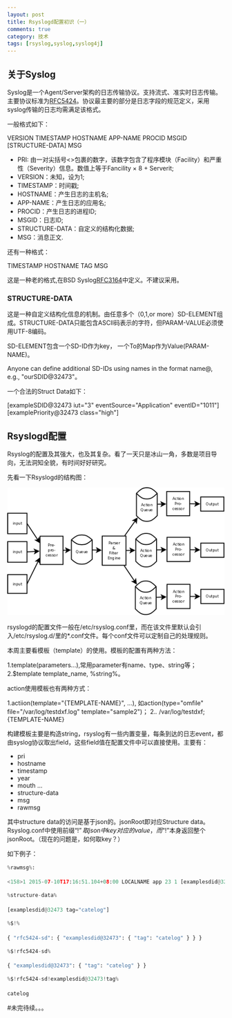 ```yaml
---
layout: post
title: Rsyslogd配置初识（一）
comments: true
category: 技术
tags: [rsyslog,syslog,syslog4j]
---
```


## 关于Syslog
Syslog是一个Agent/Server架构的日志传输协议。支持流式、准实时日志传输。主要协议标准为[RFC5424](https://tools.ietf.org/html/rfc5424)。协议最主要的部分是日志字段的规范定义，采用syslog传输的日志均需满足该格式。

<!-- more -->

一般格式如下：

<PRI>VERSION TIMESTAMP HOSTNAME APP-NAME PROCID MSGID [STRUCTURE-DATA] MSG

- PRI: 由一对尖括号<>包裹的数字，该数字包含了程序模块（Facility）和严重性（Severity）信息。数值上等于Fancility × 8 + Serverit;
- VERSION：未知，设为1;
- TIMESTAMP：时间戳;
- HOSTNAME：产生日志的主机名;
- APP-NAME：产生日志的应用名;
- PROCID：产生日志的进程ID;
- MSGID：日志ID;
- STRUCTURE-DATA：自定义的结构化数据;
- MSG：消息正文.

还有一种格式：

<PRI> TIMESTAMP HOSTNAME TAG MSG

这是一种老的格式,在BSD Syslog[RFC3164](http://www.ietf.org/rfc/rfc3164.txt)中定义。不建议采用。

### STRUCTURE-DATA

这是一种自定义结构化信息的机制。由任意多个（0,1,or more）SD-ELEMENT组成。STRUCTURE-DATA只能包含ASCII码表示的字符，但PARAM-VALUE必须使用UTF-8编码。

SD-ELEMENT包含一个SD-ID作为key， 一个<String>To<String>的Map作为Value(PARAM-NAME)。

Anyone can define additional SD-IDs using names in the format name@<private enterprise number>, e.g., "ourSDID@32473"。

一个合法的Struct Data如下：

[exampleSDID@32473 iut="3" eventSource="Application" eventID="1011"][examplePriority@32473 class="high"]


## Rsyslogd配置

Rsyslog的配置及其强大，也及其复杂。看了一天只是冰山一角，多数是项目导向，无法洞知全貌，有时间好好研究。

先看一下Rsyslogd的结构图：

![Rsyslogd的结构图](/post_imgs/2015-07-10-Rsyslog配置初识/rsyslogd-structure.png)

rsyslogd的配置文件一般在/etc/rsyslog.conf里，而在该文件里默认会引入/etc/rsyslog.d/里的*.conf文件。每个conf文件可以定制自己的处理规则。

本周主要看模板（template）的使用。模板的配置有两种方法：

1.template(parameters...),常用parameter有name、type、string等；
2.$template template_name, %string%。

action使用模板也有两种方式：

1.actiion(template="{TEMPLATE-NAME}", ...), 如action(type="omfile" file="/var/log/testdxf.log" template="sample2")；
2.*.*     /var/log/testdxf;{TEMPLATE-NAME}

构建模板主要是构造string，rsyslog有一些内置变量，每条到达的日志event，都由syslog协议取出field，这些field值在配置文件中可以直接使用。主要有：

- pri
- hostname
- timestamp
- year
- mouth
...
- structure-data
- msg
- rawmsg

其中structure data的访问是基于json的。jsonRoot即对应Structure data。Rsyslog.conf中使用前缀“$!”取json中key对应的value，而“$!”本身返回整个jsonRoot。（现在的问题是，如何取key？）

如下例子：

```python
%rawmsg%:

<158>1 2015-07-10T17:16:51.104+08:00 LOCALNAME app 23 1 [examplesdid@32473 tag="catelog"] structure message!
```
```python
%structure-data%

[examplesdid@32473 tag="catelog"]
```
```python
%$!%

{ "rfc5424-sd": { "examplesdid@32473": { "tag": "catelog" } } }
```
```python
%$!rfc5424-sd%

{ "examplesdid@32473": { "tag": "catelog" } }
```
```python
%$!rfc5424-sd!examplesdid@32473!tag%

catelog
```

#未完待续。。。
